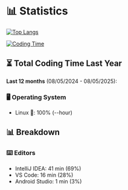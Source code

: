 # 📊 Statistics

[![Top Langs](https://github-readme-stats.vercel.app/api/top-langs/?username=Serafimklm&theme=dracula&title_color=58A6FF&bg_color=0D1117&text_color=C9D1D9&border_color=30363D)](https://github.com/Serafimklm)

[![Coding Time](https://github-readme-stats.vercel.app/api/wakatime?username=Serafimklm&theme=dracula&title_color=58A6FF&bg_color=0D1117&bar_color=58A6FF)](https://wakatime.com/@Serafimklm)



## ⏳ Total Coding Time Last Year
**Last 12 months** (08/05/2024 - 08/05/2025):

### 🖥️ Operating System
- Linux 🐧: 100% (--hour)


## 📊 Breakdown

### ⌨️ Editors
- IntelliJ IDEA: 41 min (69%)
- VS Code: 16 min (28%)
- Android Studio: 1 min (3%)

